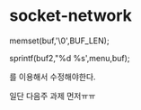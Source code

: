 # socket-network

memset(buf,'\0',BUF_LEN);

sprintf(buf2,"%d %s',menu,buf);

를 이용해서 수정해야한다.

일단 다음주 과제 먼저ㅠㅠ
